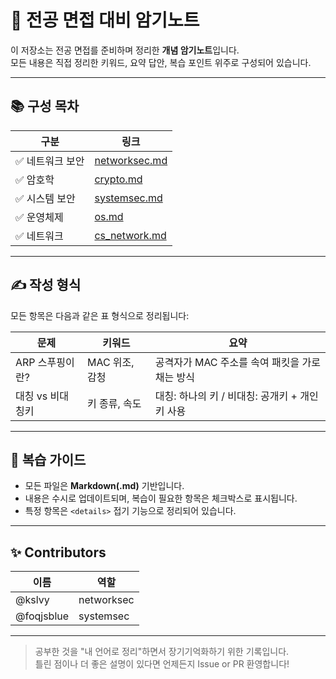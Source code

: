 # 🧠 전공 면접 대비 암기노트

이 저장소는 전공 면접를 준비하며 정리한 **개념 암기노트**입니다.  
모든 내용은 직접 정리한 키워드, 요약 답안, 복습 포인트 위주로 구성되어 있습니다.

---

## 📚 구성 목차

| 구분 | 링크 |
|------|------|
| ✅ 네트워크 보안 | [networksec.md](./Security/networksec.md) |
| ✅ 암호학 | [crypto.md](./crypto.md) |
| ✅ 시스템 보안 | [systemsec.md](./Security/systemsec.md) |
| ✅ 운영체제 | [os.md](./os.md) |
| ✅ 네트워크 | [cs_network.md](./cs_network.md) |
---

## ✍️ 작성 형식

모든 항목은 다음과 같은 표 형식으로 정리됩니다:

| 문제 | 키워드 | 요약 |
|------|--------|------|
| ARP 스푸핑이란? | MAC 위조, 감청 | 공격자가 MAC 주소를 속여 패킷을 가로채는 방식 |
| 대칭 vs 비대칭키 | 키 종류, 속도 | 대칭: 하나의 키 / 비대칭: 공개키 + 개인키 사용 |

---

## 🔁 복습 가이드

- 모든 파일은 **Markdown(.md)** 기반입니다.
- 내용은 수시로 업데이트되며, 복습이 필요한 항목은 체크박스로 표시됩니다.
- 특정 항목은 `<details>` 접기 기능으로 정리되어 있습니다.

---

## ✨ Contributors

| 이름 | 역할 |
|------|------|
| @kslvy | networksec |
| @foqjsblue | systemsec |
---

> 공부한 것을 "내 언어로 정리"하면서 장기기억화하기 위한 기록입니다.  
> 틀린 점이나 더 좋은 설명이 있다면 언제든지 Issue or PR 환영합니다!

